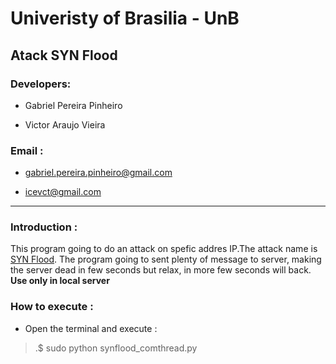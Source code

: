 # Univeristy of Brasilia - UnB

## Atack SYN Flood

### Developers:

- Gabriel Pereira Pinheiro 

- Victor Araujo Vieira 

### Email :

- gabriel.pereira.pinheiro@gmail.com

- icevct@gmail.com

__________________________________________________________________________________________________________________________________________


### Introduction :

This program going to do an attack on spefic addres IP.The attack name is [SYN Flood](https://en.wikipedia.org/wiki/SYN_flood). The program going to sent plenty of message to server, making the server dead in few seconds but relax, in more few seconds will back. **Use only in local server**


### How to execute :

- Open the terminal and execute :

>.$ sudo python synflood_comthread.py

